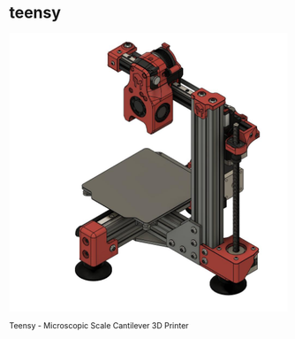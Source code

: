 # teensy

<img alt="Teensy v1" width="800px" src="Teensy v1 Beta.jpg" />

Teensy - Microscopic Scale Cantilever 3D Printer
